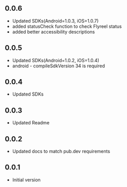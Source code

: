 ## 0.0.6

* Updated SDKs(Android=1.0.3, iOS=1.0.7)
* added statusCheck function to check Flyreel status
* added better accessibility descriptions

## 0.0.5

* Updated SDKs(Android=1.0.2, iOS=1.0.4)
* android - compileSdkVersion 34 is required

## 0.0.4

* Updated SDKs

## 0.0.3

* Updated Readme

## 0.0.2

* Updated docs to match pub.dev requirements

## 0.0.1

* Initial version
